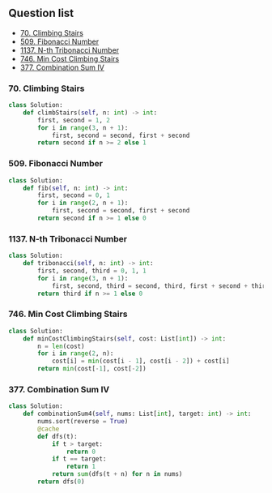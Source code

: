 ## Question list

* [70. Climbing Stairs](#70-Climbing-Stairs)
* [509. Fibonacci Number](#509-Fibonacci-Number)
* [1137. N-th Tribonacci Number](#1137-N-th-Tribonacci-Number)
* [746. Min Cost Climbing Stairs](#746-Min-Cost-Climbing-Stairs)
* [377. Combination Sum IV](#377-Combination-Sum-IV)

### 70. Climbing Stairs

```python
class Solution:
    def climbStairs(self, n: int) -> int:
        first, second = 1, 2
        for i in range(3, n + 1):
            first, second = second, first + second 
        return second if n >= 2 else 1
```

### 509. Fibonacci Number

```python
class Solution:
    def fib(self, n: int) -> int:
        first, second = 0, 1
        for i in range(2, n + 1):
            first, second = second, first + second 
        return second if n >= 1 else 0
```

### 1137. N-th Tribonacci Number

```python
class Solution:
    def tribonacci(self, n: int) -> int:
        first, second, third = 0, 1, 1
        for i in range(3, n + 1):
            first, second, third = second, third, first + second + third
        return third if n >= 1 else 0
```

### 746. Min Cost Climbing Stairs

```python
class Solution:
    def minCostClimbingStairs(self, cost: List[int]) -> int:
        n = len(cost)
        for i in range(2, n):
            cost[i] = min(cost[i - 1], cost[i - 2]) + cost[i]
        return min(cost[-1], cost[-2])
```

### 377. Combination Sum IV

```python
class Solution:
    def combinationSum4(self, nums: List[int], target: int) -> int:
        nums.sort(reverse = True)
        @cache
        def dfs(t):
            if t > target:
                return 0
            if t == target:
                return 1
            return sum(dfs(t + n) for n in nums)
        return dfs(0)
```